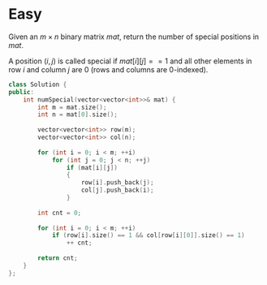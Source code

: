 # Easy

Given an $m \times n$ binary matrix $mat$, return the number of special positions in $mat$.

A position ($i, j$) is called special if $mat[i][j] == 1$ and all other elements in row $i$ and column $j$ are 0 (rows and columns are 0-indexed).

```cpp
class Solution {
public:
    int numSpecial(vector<vector<int>>& mat) {
        int m = mat.size();
        int n = mat[0].size();
        
        vector<vector<int>> row(m);
        vector<vector<int>> col(n);
        
        for (int i = 0; i < m; ++i)
            for (int j = 0; j < n; ++j)
                if (mat[i][j])
                {
                    row[i].push_back(j);
                    col[j].push_back(i);
                }
        
        int cnt = 0;
        
        for (int i = 0; i < m; ++i)
            if (row[i].size() == 1 && col[row[i][0]].size() == 1)
                ++ cnt;
        
        return cnt;
    }
};
```
